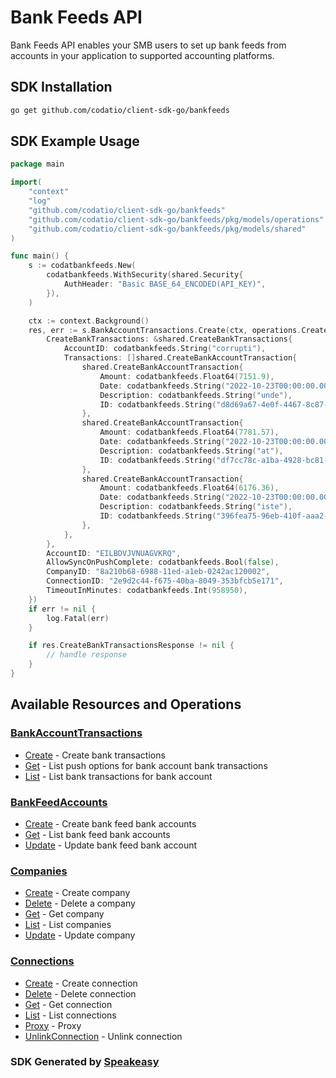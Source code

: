# Bank Feeds API

Bank Feeds API enables your SMB users to set up bank feeds from accounts in your application to supported accounting platforms.

<!-- Start SDK Installation -->
## SDK Installation

```bash
go get github.com/codatio/client-sdk-go/bankfeeds
```
<!-- End SDK Installation -->

## SDK Example Usage
<!-- Start SDK Example Usage -->
```go
package main

import(
	"context"
	"log"
	"github.com/codatio/client-sdk-go/bankfeeds"
	"github.com/codatio/client-sdk-go/bankfeeds/pkg/models/operations"
	"github.com/codatio/client-sdk-go/bankfeeds/pkg/models/shared"
)

func main() {
    s := codatbankfeeds.New(
        codatbankfeeds.WithSecurity(shared.Security{
            AuthHeader: "Basic BASE_64_ENCODED(API_KEY)",
        }),
    )

    ctx := context.Background()
    res, err := s.BankAccountTransactions.Create(ctx, operations.CreateBankTransactionsRequest{
        CreateBankTransactions: &shared.CreateBankTransactions{
            AccountID: codatbankfeeds.String("corrupti"),
            Transactions: []shared.CreateBankAccountTransaction{
                shared.CreateBankAccountTransaction{
                    Amount: codatbankfeeds.Float64(7151.9),
                    Date: codatbankfeeds.String("2022-10-23T00:00:00.000Z"),
                    Description: codatbankfeeds.String("unde"),
                    ID: codatbankfeeds.String("d8d69a67-4e0f-4467-8c87-96ed151a05df"),
                },
                shared.CreateBankAccountTransaction{
                    Amount: codatbankfeeds.Float64(7781.57),
                    Date: codatbankfeeds.String("2022-10-23T00:00:00.000Z"),
                    Description: codatbankfeeds.String("at"),
                    ID: codatbankfeeds.String("df7cc78c-a1ba-4928-bc81-6742cb739205"),
                },
                shared.CreateBankAccountTransaction{
                    Amount: codatbankfeeds.Float64(6176.36),
                    Date: codatbankfeeds.String("2022-10-23T00:00:00.000Z"),
                    Description: codatbankfeeds.String("iste"),
                    ID: codatbankfeeds.String("396fea75-96eb-410f-aaa2-352c5955907a"),
                },
            },
        },
        AccountID: "EILBDVJVNUAGVKRQ",
        AllowSyncOnPushComplete: codatbankfeeds.Bool(false),
        CompanyID: "8a210b68-6988-11ed-a1eb-0242ac120002",
        ConnectionID: "2e9d2c44-f675-40ba-8049-353bfcb5e171",
        TimeoutInMinutes: codatbankfeeds.Int(958950),
    })
    if err != nil {
        log.Fatal(err)
    }

    if res.CreateBankTransactionsResponse != nil {
        // handle response
    }
}
```
<!-- End SDK Example Usage -->

<!-- Start SDK Available Operations -->
## Available Resources and Operations


### [BankAccountTransactions](docs/sdks/bankaccounttransactions/README.md)

* [Create](docs/sdks/bankaccounttransactions/README.md#create) - Create bank transactions
* [Get](docs/sdks/bankaccounttransactions/README.md#get) - List push options for bank account bank transactions
* [List](docs/sdks/bankaccounttransactions/README.md#list) - List bank transactions for bank account

### [BankFeedAccounts](docs/sdks/bankfeedaccounts/README.md)

* [Create](docs/sdks/bankfeedaccounts/README.md#create) - Create bank feed bank accounts
* [Get](docs/sdks/bankfeedaccounts/README.md#get) - List bank feed bank accounts
* [Update](docs/sdks/bankfeedaccounts/README.md#update) - Update bank feed bank account

### [Companies](docs/sdks/companies/README.md)

* [Create](docs/sdks/companies/README.md#create) - Create company
* [Delete](docs/sdks/companies/README.md#delete) - Delete a company
* [Get](docs/sdks/companies/README.md#get) - Get company
* [List](docs/sdks/companies/README.md#list) - List companies
* [Update](docs/sdks/companies/README.md#update) - Update company

### [Connections](docs/sdks/connections/README.md)

* [Create](docs/sdks/connections/README.md#create) - Create connection
* [Delete](docs/sdks/connections/README.md#delete) - Delete connection
* [Get](docs/sdks/connections/README.md#get) - Get connection
* [List](docs/sdks/connections/README.md#list) - List connections
* [Proxy](docs/sdks/connections/README.md#proxy) - Proxy
* [UnlinkConnection](docs/sdks/connections/README.md#unlinkconnection) - Unlink connection
<!-- End SDK Available Operations -->

### SDK Generated by [Speakeasy](https://docs.speakeasyapi.dev/docs/using-speakeasy/client-sdks)
